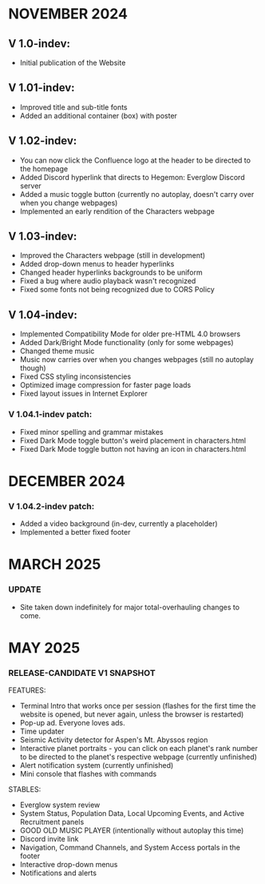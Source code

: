 # NOVEMBER 2024

## V 1.0-indev:
- Initial publication of the Website

## V 1.01-indev:
- Improved title and sub-title fonts
- Added an additional container (box) with poster

## V 1.02-indev:
- You can now click the Confluence logo at the header to be directed to the homepage
- Added Discord hyperlink that directs to Hegemon: Everglow Discord server
- Added a music toggle button (currently no autoplay, doesn't carry over when you change webpages)
- Implemented an early rendition of the Characters webpage

## V 1.03-indev:
- Improved the Characters webpage (still in development)
- Added drop-down menus to header hyperlinks
- Changed header hyperlinks backgrounds to be uniform
- Fixed a bug where audio playback wasn't recognized
- Fixed some fonts not being recognized due to CORS Policy

## V 1.04-indev:
- Implemented Compatibility Mode for older pre-HTML 4.0 browsers
- Added Dark/Bright Mode functionality (only for some webpages)
- Changed theme music
- Music now carries over when you changes webpages (still no autoplay though)
- Fixed CSS styling inconsistencies
- Optimized image compression for faster page loads
- Fixed layout issues in Internet Explorer

### V 1.04.1-indev patch:
- Fixed minor spelling and grammar mistakes
- Fixed Dark Mode toggle button's weird placement in characters.html
- Fixed Dark Mode toggle button not having an icon in characters.html

# DECEMBER 2024

### V 1.04.2-indev patch:
- Added a video background (in-dev, currently a placeholder)
- Implemented a better fixed footer

# MARCH 2025

### UPDATE
- Site taken down indefinitely for major total-overhauling changes to come.

# MAY 2025

### RELEASE-CANDIDATE V1 SNAPSHOT
FEATURES:
- Terminal Intro that works once per session (flashes for the first time the website is opened, but never again, unless the browser is restarted)
- Pop-up ad. Everyone loves ads.
- Time updater
- Seismic Activity detector for Aspen's Mt. Abyssos region
- Interactive planet portraits - you can click on each planet's rank number to be directed to the planet's respective webpage (currently unfinished)
- Alert notification system (currently unfinished)
- Mini console that flashes with commands

STABLES:
- Everglow system review
- System Status, Population Data, Local Upcoming Events, and Active Recruitment panels
- GOOD OLD MUSIC PLAYER (intentionally without autoplay this time)
- Discord invite link
- Navigation, Command Channels, and System Access portals in the footer
- Interactive drop-down menus
- Notifications and alerts
